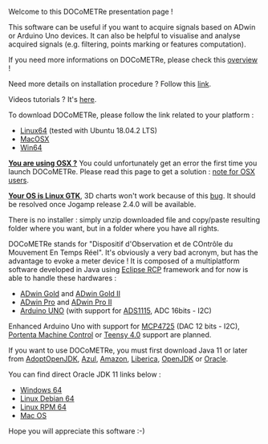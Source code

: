 Welcome to this DOCoMETRe presentation page !

This software can be useful if you want to acquire signals based on ADwin or Arduino Uno devices. It can also be helpful to visualise and analyse acquired signals (e.g. filtering, points marking or features computation).

If you need more informations on DOCoMETRe, please check this [overview](http://www.ism.univ-amu.fr/buloup/documents/DOCoMETRe/Overview.pdf) !

Need more details on installation procedure ? Follow this [link](http://www.ism.univ-amu.fr/buloup/documents/DOCoMETRe/Installation.pdf).

Videos tutorials ? It's [here](https://www.youtube.com/watch?v=BV_56Ztva1I&list=PLToTNXU9fy6WKUKD1BgPlpn-ONyaHg7vn).

To download DOCoMETRe, please follow the link related to your platform :

* [Linux64](http://www.ism.univ-amu.fr/buloup/documents/DOCoMETRe/DocometreProduct-linux.gtk.x86_64.zip) (tested with Ubuntu 18.04.2 LTS)
* [MacOSX](http://www.ism.univ-amu.fr/buloup/documents/DOCoMETRe/DocometreProduct-macosx.cocoa.x86_64.zip)
* [Win64](http://www.ism.univ-amu.fr/buloup/documents/DOCoMETRe/DocometreProduct-win32.win32.x86_64.zip)

<ins>**You are using OSX ?**</ins> You could unfortunately get an error the first time you launch DOCoMETRe.
Please read this page to get a solution : [note for OSX users](https://github.com/TeamICSTECHNOS/DOCoMETRe/wiki/Note-for-OSX-users).

<ins>**Your OS is Linux GTK**</ins>, 3D charts won't work because of this [bug](https://jogamp.org/bugzilla//show_bug.cgi?id=1362). It should be resolved once Jogamp release 2.4.0 will be available.

There is no installer : simply unzip downloaded file and copy/paste resulting folder where you want, but in a folder where you have all rights.

DOCoMETRe stands for "Dispositif d'Observation et de COntrôle du Mouvement En Temps Réel". It's obviously a very bad acronym, but has the advantage to evoke a meter device ! It is composed of a multiplatform software developed in Java using [Eclipse RCP](https://wiki.eclipse.org/Rich_Client_Platform) framework and for now is able to handle these hardwares : 

* [ADwin Gold](https://www.adwin.de/us/produkte/gold.html) and [ADwin Gold II](https://www.adwin.de/us/produkte/goldII.html) 
* [ADwin Pro](https://www.adwin.de/us/produkte/pro.html) and [ADwin Pro II](https://www.adwin.de/us/produkte/proII.html)
* [Arduino UNO](https://store.arduino.cc/arduino-uno-rev3) (with support for [ADS1115](https://www.pjrc.com/store/teensy40.html), ADC 16bits - I2C)

Enhanced Arduino Uno with support for [MCP4725](https://www.microchip.com/en-us/product/MCP4725) (DAC 12 bits - I2C), [Portenta Machine Control](https://store.arduino.cc/products/arduino-portenta-machine-control?selectedStore=eu) or [Teensy 4.0](https://www.pjrc.com/store/teensy40.html) support are planned.

If you want to use DOCoMETRe, you must first download Java 11 or later from [AdoptOpenJDK](https://adoptopenjdk.net), [Azul](https://www.azul.com/downloads/?package=jre), [Amazon](https://docs.aws.amazon.com/corretto/index.html), [Liberica](https://bell-sw.com), [OpenJDK](https://openjdk.java.net) or [Oracle](https://www.oracle.com/fr/java/technologies/javase-jdk11-downloads.html).

You can find direct Oracle JDK 11 links below :

* [Windows 64](http://www.ism.univ-amu.fr/buloup/documents/JAVA/jdk-11.0.11_windows-x64_bin.exe)
* [Linux Debian 64](http://www.ism.univ-amu.fr/buloup/documents/JAVA/jdk-11.0.11_linux-x64_bin.deb)
* [Linux RPM 64](http://www.ism.univ-amu.fr/buloup/documents/JAVA/jdk-11.0.11_linux-x64_bin.rpm)
* [Mac OS](http://www.ism.univ-amu.fr/buloup/documents/JAVA/jdk-11.0.11_osx-x64_bin.dmg)

Hope you will appreciate this software :-)

